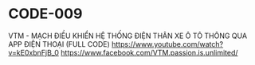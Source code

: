 # CODE-009
VTM - MẠCH ĐIỀU KHIỂN HỆ THỐNG ĐIỆN THÂN XE Ô TÔ THÔNG QUA APP ĐIỆN THOẠI (FULL CODE)
https://www.youtube.com/watch?v=kE0xbnFjB_0
https://www.facebook.com/VTM.passion.is.unlimited/
